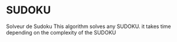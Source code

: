 # SUDOKU
Solveur de Sudoku
This algorithm solves any SUDOKU. it takes time depending on the complexity of the SUDOKU
